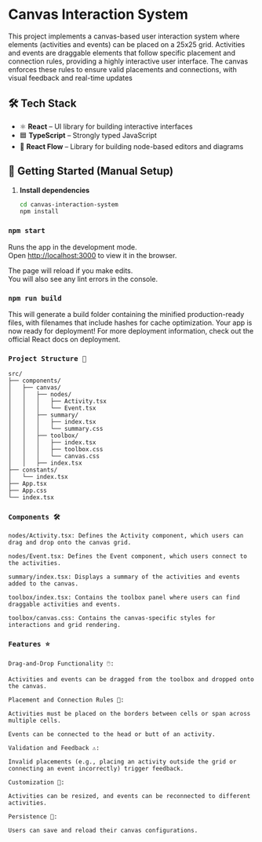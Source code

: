 # Canvas Interaction System

This project implements a canvas-based user interaction system where elements (activities and events) can be placed on a 25x25 grid. Activities and events are draggable elements that follow specific placement and connection rules, providing a highly interactive user interface. The canvas enforces these rules to ensure valid placements and connections, with visual feedback and real-time updates

## 🛠 Tech Stack

- ⚛️ **React** – UI library for building interactive interfaces  
- 🟦 **TypeScript** – Strongly typed JavaScript  
- 🧩 **React Flow** – Library for building node-based editors and diagrams

## 🚀 Getting Started (Manual Setup)

1. **Install dependencies**
   ```bash
   cd canvas-interaction-system
   npm install
   ```

### `npm start`

Runs the app in the development mode.\
Open [http://localhost:3000](http://localhost:3000) to view it in the browser.

The page will reload if you make edits.\
You will also see any lint errors in the console.

### `npm run build`

This will generate a build folder containing the minified production-ready files, with filenames that include hashes for cache optimization.
Your app is now ready for deployment!
For more deployment information, check out the official React docs on deployment.

### `Project Structure 📂`

```plaintext
src/
├── components/
│   ├── canvas/
│   │   ├── nodes/
│   │   │   ├── Activity.tsx
│   │   │   └── Event.tsx
│   │   ├── summary/
│   │   │   ├── index.tsx
│   │   │   └── summary.css
│   │   ├── toolbox/
│   │   │   ├── index.tsx
│   │   │   ├── toolbox.css
│   │   │   └── canvas.css
│   │   ├── index.tsx
├── constants/
│   └── index.tsx
├── App.tsx
├── App.css
└── index.tsx
```

### `Components 🛠️`

```plaintext
nodes/Activity.tsx: Defines the Activity component, which users can drag and drop onto the canvas grid.

nodes/Event.tsx: Defines the Event component, which users connect to the activities.

summary/index.tsx: Displays a summary of the activities and events added to the canvas.

toolbox/index.tsx: Contains the toolbox panel where users can find draggable activities and events.

toolbox/canvas.css: Contains the canvas-specific styles for interactions and grid rendering.
```

### `Features ⭐`

```plaintext
Drag-and-Drop Functionality 🖱️:

Activities and events can be dragged from the toolbox and dropped onto the canvas.

Placement and Connection Rules 📏:

Activities must be placed on the borders between cells or span across multiple cells.

Events can be connected to the head or butt of an activity.

Validation and Feedback ⚠️:

Invalid placements (e.g., placing an activity outside the grid or connecting an event incorrectly) trigger feedback.

Customization 🔧:

Activities can be resized, and events can be reconnected to different activities.

Persistence 💾:

Users can save and reload their canvas configurations.
```

